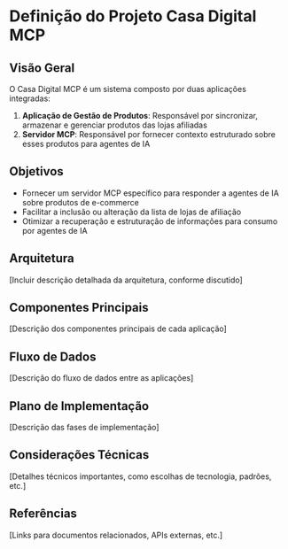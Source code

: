 # Definição do Projeto Casa Digital MCP

## Visão Geral
O Casa Digital MCP é um sistema composto por duas aplicações integradas:
1. **Aplicação de Gestão de Produtos**: Responsável por sincronizar, armazenar e gerenciar produtos das lojas afiliadas
2. **Servidor MCP**: Responsável por fornecer contexto estruturado sobre esses produtos para agentes de IA

## Objetivos
- Fornecer um servidor MCP específico para responder a agentes de IA sobre produtos de e-commerce
- Facilitar a inclusão ou alteração da lista de lojas de afiliação
- Otimizar a recuperação e estruturação de informações para consumo por agentes de IA

## Arquitetura
[Incluir descrição detalhada da arquitetura, conforme discutido]

## Componentes Principais
[Descrição dos componentes principais de cada aplicação]

## Fluxo de Dados
[Descrição do fluxo de dados entre as aplicações]

## Plano de Implementação
[Descrição das fases de implementação]

## Considerações Técnicas
[Detalhes técnicos importantes, como escolhas de tecnologia, padrões, etc.]

## Referências
[Links para documentos relacionados, APIs externas, etc.]
